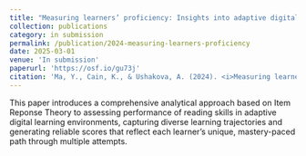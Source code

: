 ```yaml
---
title: "Measuring learners’ proficiency: Insights into adaptive digital educational environments"
collection: publications
category: in submission
permalink: /publication/2024-measuring-learners-proficiency
date: 2025-03-01
venue: 'In submission'
paperurl: 'https://osf.io/gu73j'
citation: 'Ma, Y., Cain, K., & Ushakova, A. (2024). <i>Measuring learners’ proficiency: Insights into adaptive digital educational environments</i>. Manuscript submitted for publication. Preregistration: https://osf.io/gu73j'
---
```

This paper introduces a comprehensive analytical approach based on Item Reponse Theory to assessing performance of reading skills in adaptive digital learning environments, capturing diverse learning trajectories and generating reliable scores that reflect each learner’s unique, mastery-paced path through multiple attempts.
